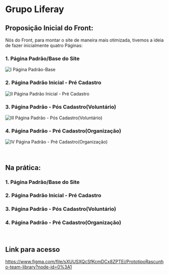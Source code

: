 # Grupo Liferay

## Proposição Inicial do Front:

Nós do Front, para montar o site de maneira mais otimizada, tivemos a ideia de fazer inicialmente quatro Páginas: 
### 1.  Página Padrão/Base do Site
![I Página Padrão-Base](https://user-images.githubusercontent.com/54013675/170502009-f24631f9-48a1-42b2-adaa-0861804a0732.png)

### 2. Página Padrão Inicial - Pré Cadastro
![II Página Padrão Inicial - Pré Cadastro](https://user-images.githubusercontent.com/54013675/170502061-6a49a1b7-0040-48f3-a950-f0892ff25167.png)

### 3. Página Padrão - Pós Cadastro(Voluntário)
![III Página Padrão - Pós Cadastro(Voluntário)](https://user-images.githubusercontent.com/54013675/170502114-682ee577-e29d-416b-b24b-7e8431df5401.png)

### 4. Página Padrão - Pré Cadastro(Organização)
![IV Página Padrão - Pré Cadastro(Organização)](https://user-images.githubusercontent.com/54013675/170502260-ef3c25e0-b2e7-4a88-be0c-5f1d68ca4c02.png)

&nbsp;

## Na prática:
### 1.  Página Padrão/Base do Site

### 2. Página Padrão Inicial - Pré Cadastro

### 3. Página Padrão - Pós Cadastro(Voluntário)

### 4. Página Padrão - Pré Cadastro(Organização)

&nbsp;

## Link para acesso
https://www.figma.com/file/sXUUSXQcSfKcmDCx8ZPTEi/PrototipoRascunho-team-library?node-id=0%3A1
